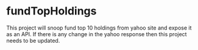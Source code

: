 # fundTopHoldings
This project will snoop fund top 10 holdings from yahoo site and expose it as an API. If there is any change in the yahoo response then this project needs to be updated.
